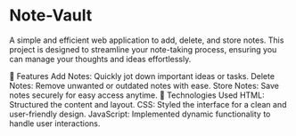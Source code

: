 # Note-Vault
A simple and efficient web application to add, delete, and store notes. This project is designed to streamline your note-taking process, ensuring you can manage your thoughts and ideas effortlessly.

🌟 Features
Add Notes: Quickly jot down important ideas or tasks.
Delete Notes: Remove unwanted or outdated notes with ease.
Store Notes: Save notes securely for easy access anytime.
🚀 Technologies Used
HTML: Structured the content and layout.
CSS: Styled the interface for a clean and user-friendly design.
JavaScript: Implemented dynamic functionality to handle user interactions.
